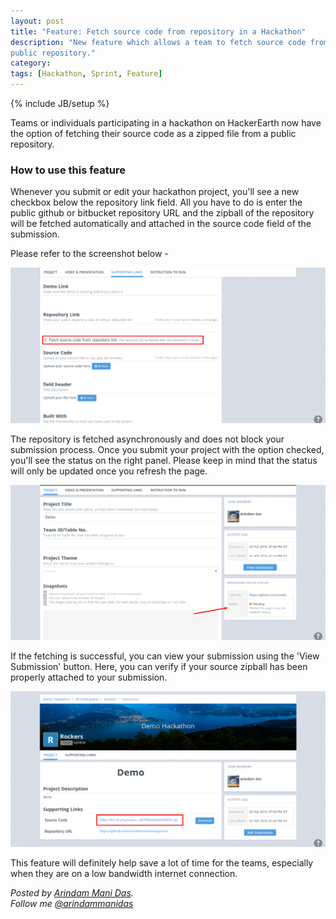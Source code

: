 ```yaml
---
layout: post
title: "Feature: Fetch source code from repository in a Hackathon"
description: "New feature which allows a team to fetch source code from a
public repository."
category:
tags: [Hackathon, Sprint, Feature]
---
```

{% include JB/setup %}

Teams or individuals participating in a hackathon on HackerEarth now have the option of fetching their source code as a zipped file from a public repository.

### How to use this feature ###

Whenever you submit or edit your hackathon project, you'll see a new checkbox below the repository link field. All you have to do is enter the public github or bitbucket repository URL and the zipball of the repository will be fetched automatically and attached in the source code field of the submission.

Please refer to the screenshot below -

<img src="/images/sprint_repo_fetch.png"/>

The repository is fetched asynchronously and does not block your submission process. Once you submit your project with the option checked, you'll see the status on the right panel. Please keep in mind that the status will only be updated once you refresh the page.

<img src="/images/sprint_repo_fetch_2.png"/>

If the fetching is successful, you can view your submission using the 'View Submission' button. Here, you can verify if your source zipball has been properly attached to your submission.

<img src="/images/sprint_repo_fetch_3.png"/>

This feature will definitely help save a lot of time for the teams, especially when they are on a low bandwidth internet connection.

*Posted by [Arindam Mani Das](http://hck.re/arindam/).*  
*Follow me [@arindammanidas](http://twitter.com/arindammanidas)*

